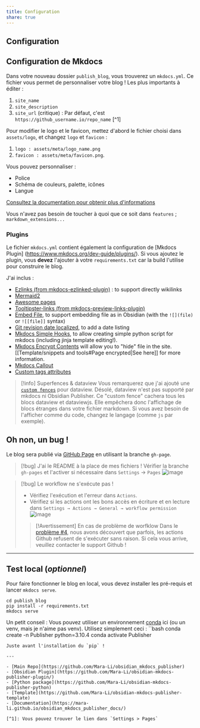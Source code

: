 ```yaml
---
title: Configuration
share: true
---
```


## Configuration
## Configuration de Mkdocs

Dans votre nouveau dossier `publish_blog`, vous trouverez un `mkdocs.yml`. Ce fichier vous permet de personnaliser votre blog ! Les plus importants à éditer :
1. `site_name` 
2. `site_description`
3. `site_url` (critique) : Par défaut, c'est `https://github_username.io/repo_name` [^1]

Pour modifier le logo et le favicon, mettez d'abord le fichier choisi dans `assets/logo`, et changez `logo` et `favicon` :
1. `logo : assets/meta/logo_name.png`
2. `favicon : assets/meta/favicon.png`.

Vous pouvez personnaliser :
- Police
- Schéma de couleurs, palette, icônes 
- Langue  

[Consultez la documentation pour obtenir plus d'informations](https://squidfunk.github.io/mkdocs-material/setup/changing-the-colors/)

Vous n'avez pas besoin de toucher à quoi que ce soit dans `features` ; `markdown_extensions...`

### Plugins

Le fichier `mkdocs.yml` contient également la configuration de [Mkdocs Plugin] (https://www.mkdocs.org/dev-guide/plugins/). Si vous ajoutez le plugin, vous **devez** l'ajouter à votre `requirements.txt` car la build l'utilise pour construire le blog.

J'ai inclus :
- [Ezlinks (from mkdocs-ezlinked-plugin)](https://pypi.org/project/mkdocs-ezlinked-plugin/) : to support directly wikilinks
- [Mermaid2](https://github.com/fralau/mkdocs-mermaid2-plugin)
- [Awesome pages](https://github.com/lukasgeiter/mkdocs-awesome-pages-plugin)
- [Tooltipster-links (from mkdocs-preview-links-plugin)](https://github.com/Mara-Li/mkdocs-preview-links-plugin)
- [Embed File](https://github.com/Mara-Li/mkdocs_embed_file_plugins), to support embedding file as in Obsidian (with the `![](file)` or `![[file]]` syntax)
- [Git revision date localized](https://github.com/timvink/mkdocs-git-revision-date-localized-plugin), to add a date listing 
- [Mkdocs Simple Hooks](https://pypi.org/project/mkdocs-simple-hooks/), to allow creating simple python script for mkdocs (including jinja template editing!). 
- [Mkdocs Encrypt Contents](https://github.com/CoinK0in/mkdocs-encryptcontent-plugin) will allow you to "hide" file in the site. [[Template/snippets and tools#Page encrypted|See here]] for more information.
- [Mkdocs Callout](https://pypi.org/project/mkdocs-callouts/)
- [Custom tags attributes](https://pypi.org/project/mkdocs-custom-tags-attributes/)

> [!info] Superfences & dataview
> Vous remarquerez que j'ai ajouté une [`custom fences`](https://facelessuser.github.io/pymdown-extensions/extensions/superfences/) pour dataview. Désolé, dataview n'est pas supporté par mkdocs ni Obsidian Publisher. Ce "custom fence" cachera tous les blocs dataview et dataviewjs. 
> Elle empêchera donc l'affichage de blocs étranges dans votre fichier markdown. Si vous avez besoin de l'afficher comme du code, changez le langage (comme `js` par exemple).


## Oh non, un bug !

Le blog sera publié via [GitHub Page](https://pages.github.com/) en utilisant la branche `gh-page`. 

> [!bug] J'ai le README à la place de mes fichiers !
> Vérifier la branche `gh-pages` et l'activer si nécessaire dans `Settings` → `Pages`
> ![image](https://user-images.githubusercontent.com/30244939/166161220-973cee87-75eb-4b9f-b521-1c67d273def7.png)

> [!bug] Le workflow ne s'exécute pas !
> - Vérifiez l'exécution et l'erreur dans `Actions`. 
> - Vérifiez si les actions ont les bons accès en écriture et en lecture dans `Settings → Actions → General → workflow permission` ![image](https://user-images.githubusercontent.com/30244939/166161294-0f4f70c2-fda5-4465-89b0-d6b1b5e6995d.png)
>> [!Avertissement] En cas de problème de worfklow
>> Dans le [problème #4](https://github.com/obsidianMkdocs/obsidian-github-publisher/issues/4), nous avons découvert que parfois, les actions Github refusent de s'exécuter sans raison. Si cela vous arrive, veuillez contacter le support Github !

---

## Test local (*optionnel*)

Pour faire fonctionner le blog en local, vous devez installer les pré-requis et lancer `mkdocs serve`.

```
cd publish_blog
pip install -r requirements.txt
mkdocs serve
```
Un petit conseil : Vous pouvez utiliser un environnement [conda](https://docs.conda.io/en/latest/) ici (ou un venv, mais je n'aime pas venv). Utilisez simplement ceci :
``bash
conda create -n Publisher python=3.10.4
conda activate Publisher
```
Juste avant l'installation du `pip` !

---

- [Main Repo](https://github.com/Mara-Li/obsidian_mkdocs_publisher)
- [Obsidian Plugin](https://github.com/Mara-Li/obsidian-mkdocs-publisher-plugin/)
- [Python package](https://github.com/Mara-Li/obsidian-mkdocs-publisher-python)
- [Template](https://github.com/Mara-Li/obsidian-mkdocs-publisher-template)
- [Documentation](https://mara-li.github.io/obsidian_mkdocs_publisher_docs/)

[^1]: Vous pouvez trouver le lien dans `Settings > Pages`
